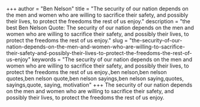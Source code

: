 +++
author = "Ben Nelson"
title = "The security of our nation depends on the men and women who are willing to sacrifice their safety, and possibly their lives, to protect the freedoms the rest of us enjoy."
description = "the best Ben Nelson Quote: The security of our nation depends on the men and women who are willing to sacrifice their safety, and possibly their lives, to protect the freedoms the rest of us enjoy."
slug = "the-security-of-our-nation-depends-on-the-men-and-women-who-are-willing-to-sacrifice-their-safety-and-possibly-their-lives-to-protect-the-freedoms-the-rest-of-us-enjoy"
keywords = "The security of our nation depends on the men and women who are willing to sacrifice their safety, and possibly their lives, to protect the freedoms the rest of us enjoy.,ben nelson,ben nelson quotes,ben nelson quote,ben nelson sayings,ben nelson saying,quotes, sayings,quote, saying, motivation"
+++
The security of our nation depends on the men and women who are willing to sacrifice their safety, and possibly their lives, to protect the freedoms the rest of us enjoy.
